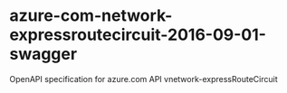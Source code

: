 # azure-com-network-expressroutecircuit-2016-09-01-swagger
OpenAPI specification for azure.com API vnetwork-expressRouteCircuit
